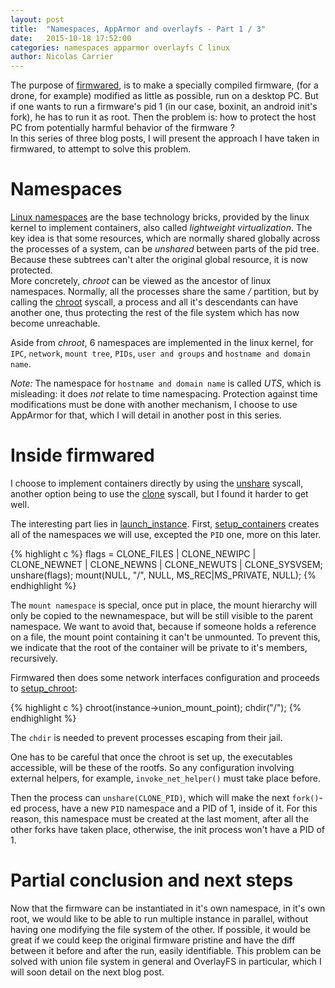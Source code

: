```yaml
---
layout: post
title:  "Namespaces, AppArmor and overlayfs - Part 1 / 3"
date:   2015-10-18 17:52:00
categories: namespaces apparmor overlayfs C linux
author: Nicolas Carrier
---
```

The purpose of [firmwared], is to make a specially compiled firmware, (for a
 drone, for example) modified as little as possible, run on a desktop PC.
But if one wants to run a firmware's pid 1 (in our case, boxinit, an android
init's fork), he has to run it as root.
Then the problem is: how to protect the host PC from potentially harmful
behavior of the firmware ?  
In this series of three blog posts, I will present the approach I have taken in
firmwared, to attempt to solve this problem.

# Namespaces

[Linux namespaces][namespaces] are the base technology bricks, provided by the
linux kernel to implement containers, also called *lightweight virtualization*.
The key idea is that some resources, which are normally shared globally across
the processes of a system, can be *unshared* between parts of the pid tree.
Because these subtrees can't alter the original global resource, it is now
protected.  
More concretely, *chroot* can be viewed as the ancestor of linux namespaces.
Normally, all the processes share the same */* partition, but by calling the
[chroot] syscall, a process and all it's descendants can have another one, thus
protecting the rest of the file system which has now become unreachable.

Aside from *chroot*, 6 namespaces are implemented in the linux kernel, for
`IPC`, `network`, `mount tree`, `PIDs`, `user and groups` and `hostname and
domain name`.  

*Note:* The namespace for `hostname and domain name` is called *UTS*, which is
misleading: it does _not_ relate to time namespacing.
Protection against time modifications must be done with another mechanism, I
choose to use AppArmor for that, which I will detail in another post in this
series.

# Inside firmwared

I choose to implement containers directly by using the [unshare] syscall,
another option being to use the [clone] syscall, but I found it harder to get
well.

The interesting part lies in [launch_instance]. First, [setup_containers]
creates all of the namespaces we will use, excepted the `PID` one, more on this
later.

{% highlight c %}
flags = CLONE_FILES | CLONE_NEWIPC | CLONE_NEWNET |
		CLONE_NEWNS | CLONE_NEWUTS | CLONE_SYSVSEM;
unshare(flags);
mount(NULL, "/", NULL, MS_REC|MS_PRIVATE, NULL);
{% endhighlight %}

The `mount namespace` is special, once put in place, the mount hierarchy will
only be copied to the newnamespace, but will be still visible to the parent
namespace.
We want to avoid that, because if someone holds a reference on a file, the mount
point containing it can't be unmounted.
To prevent this, we indicate that the root of the container will be private to
it's members, recursively.

Firmwared then does some network interfaces configuration and proceeds to
[setup_chroot]:

{% highlight c %}
chroot(instance->union_mount_point);
chdir("/");
{% endhighlight %}

The `chdir` is needed to prevent processes escaping from their jail.

One has to be careful that once the chroot is set up, the executables
accessible, will be these of the rootfs.
So any configuration involving external helpers, for example,
`invoke_net_helper()` must take place before.

Then the process can `unshare(CLONE_PID)`, which will make the next `fork()`-ed
process, have a new `PID` namespace and a PID of 1, inside of it.
For this reason, this namespace must be created at the last moment, after all
the other forks have taken place, otherwise, the init process won't have a PID
of 1.


# Partial conclusion and next steps

Now that the firmware can be instantiated in it's own namespace, in it's own
root, we would like to be able to run multiple instance in parallel, without
having one modifying the file system of the other.
If possible, it would be great if we could keep the original firmware pristine
and have the diff between it before and after the run, easily identifiable.
This problem can be solved with union file system in general and OverlayFS in
particular, which I will soon detail on the next blog post.

[chroot]: http://linux.die.net/man/2/chroot
[clone]: http://linux.die.net/man/2/clone
[firmwared]: https://github.com/ncarrier/firmwared-manifest
[launch_instance]: https://github.com/Parrot-Developers/firmwared/blob/1be7f6f45f987fe43dd058021d67e6c7f21a5d39/src/folders/instances.c#L494
[namespaces]: http://man7.org/linux/man-pages/man7/namespaces.7.html
[setup_containers]: https://github.com/Parrot-Developers/firmwared/blob/1be7f6f45f987fe43dd058021d67e6c7f21a5d39/src/folders/instances.c#L367
[setup_chroot]: https://github.com/Parrot-Developers/firmwared/blob/1be7f6f45f987fe43dd058021d67e6c7f21a5d39/src/folders/instances.c#L402
[unshare]: http://man7.org/linux/man-pages/man2/unshare.2.html
